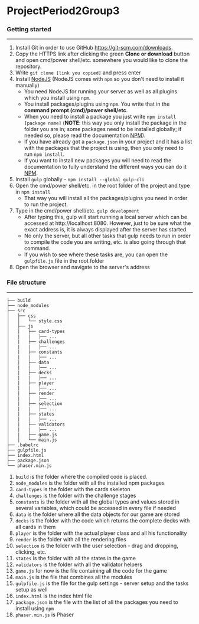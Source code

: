# ProjectPeriod2Group3
### Getting started
------
1. Install Git in order to use GitHub https://git-scm.com/downloads.
2. Copy the HTTPS link after clicking the green **Clone or download** button and open cmd/power shell/etc. somewhere you would like to clone the repository.
3. Write `git clone [link you copied]` and press enter
4. Install [NodeJS](https://nodejs.org/en/) (NodeJS comes with `npm` so you don't need to install it manually)
   * You need NodeJS for running your server as well as all plugins which you install using `npm`.
   * You install packages/plugins using `npm`. You write that in the **command prompt (cmd)/power shell/etc**.
   * When you need to install a package you just write `npm install [package name]` (**NOTE**: this way you only install the package in the folder you are in; some packages need to be installed globally; if needed so, please read the documentation [NPM](https://docs.npmjs.com/)).
   * If you have already got a `package.json` in your project and it has a list with the packages that the project is using, then you only need to run `npm install`.
   * If you want to install new packages you will need to read the documentation to fully understand the different ways you can do it [NPM](https://docs.npmjs.com/).
5. Install `gulp` globally - `npm install --global gulp-cli`
6. Open the cmd/power shell/etc. in the root folder of the project and type in `npm install`
   * That way you will install all the packages/plugins you need in order to run the project.
7. Type in the cmd/power shell/etc. `gulp development`
   * After typing this, gulp will start running a local server which can be accessed at http://localhost:8080. However, just to be sure what the exact address is, it is always displayed after the server has started.
   * No only the server, but all other tasks that gulp needs to run in order to compile the code you are writing, etc. is also going through that command.
   * If you wish to see where these tasks are, you can open the `gulpfile.js` file in the root folder
8. Open the browser and navigate to the server's address

### File structure
------
```
├── build
├── node_modules
├── src
│   ├── css
│   │   └── style.css
│   ├── js
│   |   ├── card-types
│   |   |   ├── ...
│   |   ├── challenges
│   |   |   ├── ...
│   |   ├── constants
│   |   |   ├── ...
│   |   ├── data
│   |   |   ├── ...
│   |   ├── decks
│   |   |   ├── ...
│   |   ├── player
│   |   |   ├── ...
│   |   ├── render
│   |   |   ├── ...
│   |   ├── selection
│   |   |   ├── ...
│   |   ├── states
│   |   |   ├── ...
│   |   ├── validators
│   |   |   ├── ...
│   |   ├── game.js
│   │   └── main.js
├── .babelrc
├── gulpfile.js
├── index.html
├── package.json
└── phaser.min.js
```

1. `build` is the folder where the compiled code is placed.
2. `node_modules` is the folder with all the installed npm packages
3. `card-types` is the folder with the cards skeleton
3. `challenges` is the folder with the challenge stages
4. `constants` is the folder with all the global types and values stored in several variables, which could be accessed in every file if needed
5. `data` is the folder where all the data objects for our game are stored
6. `decks` is the folder with the code which returns the complete decks with all cards in them
7. `player` is the folder with the actual player class and all his functionality
7. `render` is the folder with all the rendering files
7. `selection` is the folder with the user selection - drag and dropping, clicking, etc.
7. `states` is the folder with all the states in the game
8. `validators` is the folder with all the validator helpers
9. `game.js` for now is the file containing all the code for the game
10. `main.js` is the file that combines all the modules
11. `gulpfile.js` is the file for the gulp settings - server setup and the tasks setup as well
12. `index.html` is the index html file
13. `package.json` is the file with the list of all the packages you need to install using `npm`
14. `phaser.min.js` is Phaser
